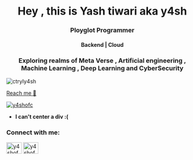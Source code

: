 

<h1 align="center">Hey , this is Yash tiwari aka y4sh</h1>
<h3 align="center">Ployglot Programmer </h3>
<h4 align="center">Backend | Cloud </h4>
<h3 align="center">Exploring realms of Meta Verse , Artificial engineering  , Machine Learning , Deep Learning and CyberSecurity</h3>
<p align="left"> <img src="https://komarev.com/ghpvc/?username=ctryly4sh&label=Profile%20views&color=0e75b6&style=flat" alt="ctryly4sh" /> </p>
  
<a href="mailto:y4sh.dev@gmail.com">Reach me 📩</a></br>

<p align="left"> <a href="https://twitter.com/y4shofc" target="blank"><img src="https://img.shields.io/twitter/follow/y4shofc?logo=twitter&style=for-the-badge" alt="y4shofc" /></a> </p>

- **I can't center a div :(**

<h3 align="left">Connect with me:</h3>
<p align="left">
<a href="https://twitter.com/y4shofc" target="blank"><img align="center" src="https://raw.githubusercontent.com/rahuldkjain/github-profile-readme-generator/master/src/images/icons/Social/twitter.svg" alt="y4shofc" height="30" width="40" /></a>
<a href="https://instagram.com/y4shofc" target="blank"><img align="center" src="https://raw.githubusercontent.com/rahuldkjain/github-profile-readme-generator/master/src/images/icons/Social/instagram.svg" alt="y4shofc" height="30" width="40" /></a>
</p>

